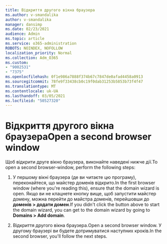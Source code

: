 ```yaml
---
title: Відкриття другого вікна браузера
ms.author: v-smandalika
author: v-smandalika
manager: dansimp
ms.date: 02/23/2021
audience: Admin
ms.topic: article
ms.service: o365-administration
ROBOTS: NOINDEX, NOFOLLOW
localization_priority: Normal
ms.collection: Adm_O365
ms.custom:
- "9002531"
- "7375"
ms.openlocfilehash: 0f1e986a7888f374b67c7847de0afad4458a0913
ms.sourcegitcommit: 78fe9f33438cb0c19f0dab31253b5853b73f4f47
ms.translationtype: MT
ms.contentlocale: uk-UA
ms.lasthandoff: 03/05/2021
ms.locfileid: "50527320"
---
```

# <a name="open-a-second-browser-window"></a><span data-ttu-id="45280-102">Відкриття другого вікна браузера</span><span class="sxs-lookup"><span data-stu-id="45280-102">Open a second browser window</span></span>

<span data-ttu-id="45280-103">Щоб відкрити друге вікно браузера, виконайте наведені нижче дії.</span><span class="sxs-lookup"><span data-stu-id="45280-103">To open a second browser-window, perform the following steps:</span></span>

1. <span data-ttu-id="45280-104">У першому вікні браузера (де ви читаєте цю програму), переконайтеся, що майстер доменів відкрито.</span><span class="sxs-lookup"><span data-stu-id="45280-104">In the first browser window (where you're reading this), ensure that the domain wizard is open.</span></span> <span data-ttu-id="45280-105">Якщо ви не клацнете кнопку вище, щоб запустити майстер домену, можна перейти до майстра доменів, перейшовши до **доменів > додати домен**.</span><span class="sxs-lookup"><span data-stu-id="45280-105">If you didn't click the button above to start the domain wizard, you can get to the domain wizard by going to **Domains > Add domain**.</span></span>

2. <span data-ttu-id="45280-106">Відкриття другого вікна браузера.</span><span class="sxs-lookup"><span data-stu-id="45280-106">Open a second browser window.</span></span> <span data-ttu-id="45280-107">У другому браузері ви будете дотримуватися наступних кроків.</span><span class="sxs-lookup"><span data-stu-id="45280-107">In the second browser, you'll follow the next steps.</span></span>
